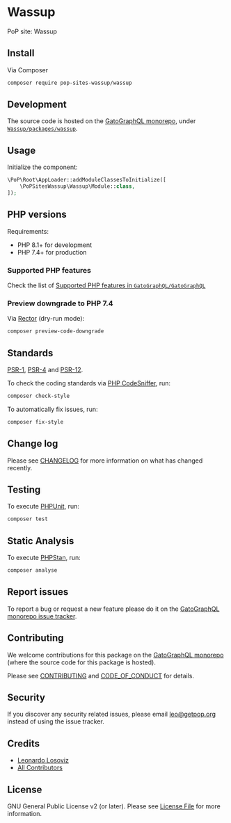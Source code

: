 # Wassup

<!--
[![Build Status][ico-travis]][link-travis]
[![Quality Score][ico-code-quality]][link-code-quality]
[![Software License][ico-license]](LICENSE.md)
[![Latest Version on Packagist][ico-version]][link-packagist]
[![Coverage Status][ico-scrutinizer]][link-scrutinizer]
[![Total Downloads][ico-downloads]][link-downloads]
-->

PoP site: Wassup

## Install

Via Composer

``` bash
composer require pop-sites-wassup/wassup
```

## Development

The source code is hosted on the [GatoGraphQL monorepo](https://github.com/GatoGraphQL/GatoGraphQL), under [`Wassup/packages/wassup`](https://github.com/GatoGraphQL/GatoGraphQL/tree/master/layers/Wassup/packages/wassup).

## Usage

Initialize the component:

``` php
\PoP\Root\AppLoader::addModuleClassesToInitialize([
    \PoPSitesWassup\Wassup\Module::class,
]);
```

## PHP versions

Requirements:

- PHP 8.1+ for development
- PHP 7.4+ for production

### Supported PHP features

Check the list of [Supported PHP features in `GatoGraphQL/GatoGraphQL`](https://github.com/GatoGraphQL/GatoGraphQL/blob/master/docs/supported-php-features.md)

### Preview downgrade to PHP 7.4

Via [Rector](https://github.com/rectorphp/rector) (dry-run mode):

```bash
composer preview-code-downgrade
```

## Standards

[PSR-1](https://www.php-fig.org/psr/psr-1), [PSR-4](https://www.php-fig.org/psr/psr-4) and [PSR-12](https://www.php-fig.org/psr/psr-12).

To check the coding standards via [PHP CodeSniffer](https://github.com/squizlabs/PHP_CodeSniffer), run:

``` bash
composer check-style
```

To automatically fix issues, run:

``` bash
composer fix-style
```

## Change log

Please see [CHANGELOG](CHANGELOG.md) for more information on what has changed recently.

## Testing

To execute [PHPUnit](https://phpunit.de/), run:

``` bash
composer test
```

## Static Analysis

To execute [PHPStan](https://github.com/phpstan/phpstan), run:

``` bash
composer analyse
```

## Report issues

To report a bug or request a new feature please do it on the [GatoGraphQL monorepo issue tracker](https://github.com/GatoGraphQL/GatoGraphQL/issues).

## Contributing

We welcome contributions for this package on the [GatoGraphQL monorepo](https://github.com/GatoGraphQL/GatoGraphQL) (where the source code for this package is hosted).

Please see [CONTRIBUTING](CONTRIBUTING.md) and [CODE_OF_CONDUCT](CODE_OF_CONDUCT.md) for details.

## Security

If you discover any security related issues, please email leo@getpop.org instead of using the issue tracker.

## Credits

- [Leonardo Losoviz][link-author]
- [All Contributors][link-contributors]

## License

GNU General Public License v2 (or later). Please see [License File](LICENSE.md) for more information.

[ico-version]: https://img.shields.io/packagist/v/pop-sites-wassup/wassup.svg?style=flat-square
[ico-license]: https://img.shields.io/badge/license-GPLv2-brightgreen.svg?style=flat-square
[ico-travis]: https://img.shields.io/travis/pop-sites-wassup/wassup/master.svg?style=flat-square
[ico-scrutinizer]: https://img.shields.io/scrutinizer/coverage/g/pop-sites-wassup/wassup.svg?style=flat-square
[ico-code-quality]: https://img.shields.io/scrutinizer/g/pop-sites-wassup/wassup.svg?style=flat-square
[ico-downloads]: https://img.shields.io/packagist/dt/pop-sites-wassup/wassup.svg?style=flat-square

[link-packagist]: https://packagist.org/packages/pop-sites-wassup/wassup
[link-travis]: https://travis-ci.org/pop-sites-wassup/wassup
[link-scrutinizer]: https://scrutinizer-ci.com/g/pop-sites-wassup/wassup/code-structure
[link-code-quality]: https://scrutinizer-ci.com/g/pop-sites-wassup/wassup
[link-downloads]: https://packagist.org/packages/pop-sites-wassup/wassup
[link-author]: https://github.com/leoloso
[link-contributors]: ../../../../../../contributors
